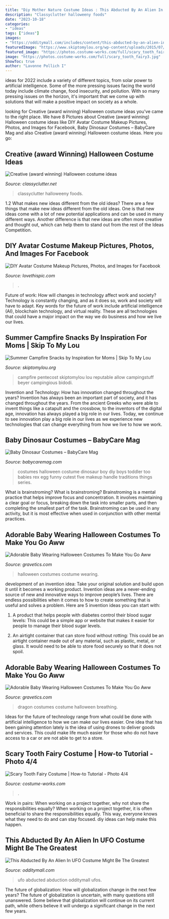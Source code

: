 ```yaml
---
title: "Diy Mother Nature Costume Ideas : This Abducted By An Alien In Ufo Costume Might Be The Greatest"
description: "Classyclutter halloweeny foods"
date: "2023-10-18"
categories:
- "ideas"
tags: ["ideas"]
images:
- "https://odditymall.com/includes/content/this-abducted-by-an-alien-in-ufo-costume-might-be-the-greatest-halloween-idea-ever-0.jpg"
featuredImage: "https://www.skiptomylou.org/wp-content/uploads/2015/07/Summer-Campfire-Snacks-1.jpg"
featured_image: "https://photos.costume-works.com/full/scary_tooth_fairy3.jpg"
image: "https://photos.costume-works.com/full/scary_tooth_fairy3.jpg"
ShowToc: true
author: "Lavonne Pollich I"
---
```



ideas for 2022 include a variety of different topics, from solar power to artificial intelligence. Some of the more pressing issues facing the world today include climate change, food insecurity, and pollution. With so many pressing issues on the horizon, it's important that we come up with solutions that will make a positive impact on society as a whole.

	

		
looking for Creative (award winning) Halloween costume ideas you've came to the right place. We have 8 Pictures about Creative (award winning) Halloween costume ideas like DIY Avatar Costume Makeup Pictures, Photos, and Images for Facebook, Baby Dinosaur Costumes – BabyCare Mag and also Creative (award winning) Halloween costume ideas. Here you go:
		
    
## Creative (award Winning) Halloween Costume Ideas

<img loading=lazy src="https://www.classyclutter.net/wp-content/uploads/2013/11/Couples-Halloween-Costumes.jpg" onerror="this.onerror=null;this.src='https://tse1.mm.bing.net/th?id=OIP.q6nlIn0fZXp-DeE9cqhu1wHaQj&amp;pid=15.1';" alt="Creative (award winning) Halloween costume ideas">

_Source: classyclutter.net_

>classyclutter halloweeny foods. 

	

1.2 What makes new ideas different from the old ideas?
There are a few things that make new ideas different from the old ideas. One is that new ideas come with a lot of new potential applications and can be used in many different ways. Another difference is that new ideas are often more creative and thought out, which can help them to stand out from the rest of the Ideas Competition.

    
## DIY Avatar Costume Makeup Pictures, Photos, And Images For Facebook

<img loading=lazy src="http://www.lovethispic.com/uploaded_images/136159-Diy-Avatar-Costume-Makeup.jpg?1" onerror="this.onerror=null;this.src='https://tse3.mm.bing.net/th?id=OIP.I8eGCzdlrulGxEieGn2xGgHaY-&amp;pid=15.1';" alt="DIY Avatar Costume Makeup Pictures, Photos, and Images for Facebook">

_Source: lovethispic.com_

>. 

	

Future of work: How will changes in technology affect work and society?
Technology is constantly changing, and as it does so, work and society will have to adapt. Key words for the future of work include artificial intelligence (AI), blockchain technology, and virtual reality. These are all technologies that could have a major impact on the way we do business and how we live our lives.

    
## Summer Campfire Snacks By Inspiration For Moms | Skip To My Lou

<img loading=lazy src="https://www.skiptomylou.org/wp-content/uploads/2015/07/Summer-Campfire-Snacks-1.jpg" onerror="this.onerror=null;this.src='https://tse1.mm.bing.net/th?id=OIP.D75U69DuNahqdK9upf8hIQHaJ4&amp;pid=15.1';" alt="Summer Campfire Snacks by Inspiration for Moms | Skip To My Lou">

_Source: skiptomylou.org_

>campfire pentecost skiptomylou lou reputable allow campingstuff beyer campingious bidodi. 

	

Invention and Technology: How has innovation changed throughout the years?
Invention has always been an important part of society, and it has changed throughout the years. From the ancient Greeks who were able to invent things like a catapult and the crossbow, to the inventors of the digital age, innovation has always played a big role in our lives. Today, we continue to see innovation play a big role in our lives as we experience new technologies that can change everything from how we live to how we work.

    
## Baby Dinosaur Costumes – BabyCare Mag

<img loading=lazy src="https://www.babycaremag.com/wp-content/uploads/2017/10/dad1e9cec6b4edd34eda918f652ad454.jpg" onerror="this.onerror=null;this.src='https://tse1.mm.bing.net/th?id=OIP.OwlQ6pSXKelFUP_BRyREYgHaLF&amp;pid=15.1';" alt="Baby Dinosaur Costumes – BabyCare Mag">

_Source: babycaremag.com_

>costumes halloween costume dinosaur boy diy boys toddler too babies rex egg funny cutest five makeup handle traditions things series. 

	

What is brainstroming?
What is brainstroming? Brainstroming is a mental practice that helps improve focus and concentration. It involves maintaining a clear goal or focus, breaking down the task into smaller parts, and then completing the smallest part of the task. Brainstroming can be used in any activity, but it is most effective when used in conjunction with other mental practices.

    
## Adorable Baby Wearing Halloween Costumes To Make You Go Aww

<img loading=lazy src="https://www.gravetics.com/wp-content/uploads/2017/07/Halloween-costume-2017.jpg" onerror="this.onerror=null;this.src='https://tse4.mm.bing.net/th?id=OIP.BzaixcB38YNbTtMtPLCQ7gHaKX&amp;pid=15.1';" alt="Adorable Baby Wearing Halloween Costumes To Make You Go Aww">

_Source: gravetics.com_

>halloween costumes costume wearing. 

	

development of an invention idea: Take your original solution and build upon it until it becomes a working product.
Invention ideas are a never-ending source of new and innovative ways to improve people’s lives. There are endless possibilities when it comes to how to create something that is useful and solves a problem. Here are 5 invention ideas you can start with:
1) A product that helps people with diabetes control their blood sugar levels: This could be a simple app or website that makes it easier for people to manage their blood sugar levels.

2) An airtight container that can store food without rotting: This could be an airtight container made out of any material, such as plastic, metal, or glass. It would need to be able to store food securely so that it does not spoil.

    
## Adorable Baby Wearing Halloween Costumes To Make You Go Aww

<img loading=lazy src="https://www.gravetics.com/wp-content/uploads/2017/07/ire-breathing-dragon-baby-costume.jpg" onerror="this.onerror=null;this.src='https://tse1.mm.bing.net/th?id=OIP.YUxXJjAkKC0vBLHdOxG2rQHaJ4&amp;pid=15.1';" alt="Adorable Baby Wearing Halloween Costumes To Make You Go Aww">

_Source: gravetics.com_

>dragon costumes costume halloween breathing. 

	

Ideas for the future of technology range from what could be done with artificial intelligence to how we can make our lives easier. One idea that has been gaining attention lately is the idea of using drones to deliver goods and services. This could make life much easier for those who do not have access to a car or are not able to get to a store.

    
## Scary Tooth Fairy Costume | How-to Tutorial - Photo 4/4

<img loading=lazy src="https://photos.costume-works.com/full/scary_tooth_fairy3.jpg" onerror="this.onerror=null;this.src='https://tse4.mm.bing.net/th?id=OIP.wvWqSRg-pUtj5i3bPXCejQHaJ3&amp;pid=15.1';" alt="Scary Tooth Fairy Costume | How-to Tutorial - Photo 4/4">

_Source: costume-works.com_

>. 

	

Work in pairs: When working on a project together, why not share the responsibilities equally?
When working on a project together, it is often beneficial to share the responsibilities equally. This way, everyone knows what they need to do and can stay focused. diy ideas can help make this happen.

    
## This Abducted By An Alien In UFO Costume Might Be The Greatest

<img loading=lazy src="https://odditymall.com/includes/content/this-abducted-by-an-alien-in-ufo-costume-might-be-the-greatest-halloween-idea-ever-0.jpg" onerror="this.onerror=null;this.src='https://tse1.mm.bing.net/th?id=OIP.CUj0w3FooSB4mdy3PFEtrAHaGx&amp;pid=15.1';" alt="This Abducted By An Alien In UFO Costume Might Be The Greatest">

_Source: odditymall.com_

>ufo abducted abduction odditymall ufos. 

	

The future of globalization: How will globalization change in the next few years?
The future of globalization is uncertain, with many questions still unanswered. Some believe that globalization will continue on its current path, while others believe it will undergo a significant change in the next few years.

